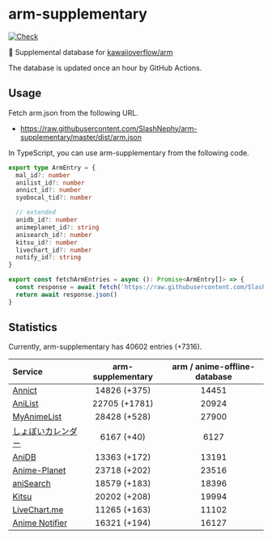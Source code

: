 # arm-supplementary

[![Check](https://github.com/SlashNephy/arm-supplementary/actions/workflows/check-node.yml/badge.svg)](https://github.com/SlashNephy/arm-supplementary/actions/workflows/check-node.yml)

💊 Supplemental database for [kawaiioverflow/arm](https://github.com/kawaiioverflow/arm)

The database is updated once an hour by GitHub Actions.

## Usage

Fetch arm.json from the following URL.

- https://raw.githubusercontent.com/SlashNephy/arm-supplementary/master/dist/arm.json

In TypeScript, you can use arm-supplementary from the following code.

```TypeScript
export type ArmEntry = {
  mal_id?: number
  anilist_id?: number
  annict_id?: number
  syobocal_tid?: number

  // extended
  anidb_id?: number
  animeplanet_id?: string
  anisearch_id?: number
  kitsu_id?: number
  livechart_id?: number
  notify_id?: string
}

export const fetchArmEntries = async (): Promise<ArmEntry[]> => {
  const response = await fetch('https://raw.githubusercontent.com/SlashNephy/arm-supplementary/master/dist/arm.json')
  return await response.json()
}
```

## Statistics

Currently, arm-supplementary has 40602 entries (+7316).

| Service                                     | arm-supplementary | arm / anime-offline-database |
| :------------------------------------------ | :---------------: | :--------------------------: |
| [Annict](https://annict.com)                |   14826 (+375)    |            14451             |
| [AniList](https://anilist.co)               |   22705 (+1781)   |            20924             |
| [MyAnimeList](https://myanimelist.net)      |   28428 (+528)    |            27900             |
| [しょぼいカレンダー](https://cal.syoboi.jp) |    6167 (+40)     |             6127             |
| [AniDB](https://anidb.net)                  |   13363 (+172)    |            13191             |
| [Anime-Planet](https://anime-planet.com)    |   23718 (+202)    |            23516             |
| [aniSearch](https://anisearch.com)          |   18579 (+183)    |            18396             |
| [Kitsu](https://kitsu.io)                   |   20202 (+208)    |            19994             |
| [LiveChart.me](https://livechart.me)        |   11265 (+163)    |            11102             |
| [Anime Notifier](https://notify.moe)        |   16321 (+194)    |            16127             |
